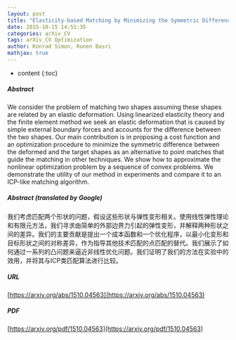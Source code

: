 ```yaml
---
layout: post
title: "Elasticity-based Matching by Minimizing the Symmetric Difference of Shapes"
date: 2015-10-15 14:51:35
categories: arXiv_CV
tags: arXiv_CV Optimization
author: Konrad Simon, Ronen Basri
mathjax: true
---
```


* content
{:toc}

##### Abstract
We consider the problem of matching two shapes assuming these shapes are related by an elastic deformation. Using linearized elasticity theory and the finite element method we seek an elastic deformation that is caused by simple external boundary forces and accounts for the difference between the two shapes. Our main contribution is in proposing a cost function and an optimization procedure to minimize the symmetric difference between the deformed and the target shapes as an alternative to point matches that guide the matching in other techniques. We show how to approximate the nonlinear optimization problem by a sequence of convex problems. We demonstrate the utility of our method in experiments and compare it to an ICP-like matching algorithm.

##### Abstract (translated by Google)
我们考虑匹配两个形状的问题，假设这些形状与弹性变形相关。使用线性弹性理论和有限元方法，我们寻求由简单的外部边界力引起的弹性变形，并解释两种形状之间的差异。我们的主要贡献是提出一个成本函数和一个优化程序，以最小化变形和目标形状之间的对称差异，作为指导其他技术匹配的点匹配的替代。我们展示了如何通过一系列的凸问题来逼近非线性优化问题。我们证明了我们的方法在实验中的效用，并将其与ICP类匹配算法进行比较。

##### URL
[https://arxiv.org/abs/1510.04563](https://arxiv.org/abs/1510.04563)

##### PDF
[https://arxiv.org/pdf/1510.04563](https://arxiv.org/pdf/1510.04563)

